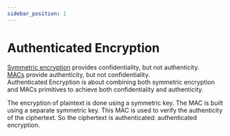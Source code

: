 ```yaml
---
sidebar_position: 1
---
```


# Authenticated Encryption
[Symmetric encryption](../symmetric-encryption/intro) provides confidentiality, but not authenticity.  
[MACs](../mac/intro) provide authenticity, but not confidentiality.  
Authenticated Encryption is about combining both symmetric encryption and MACs primitives to achieve both confidentiality and authenticity. 

The encryption of plaintext is done using a symmetric key.
The MAC is built using a separate symmetric key. This MAC is used to verify the authenticity of the ciphertext. So the ciphertext is authenticated: authenticated encryption.



